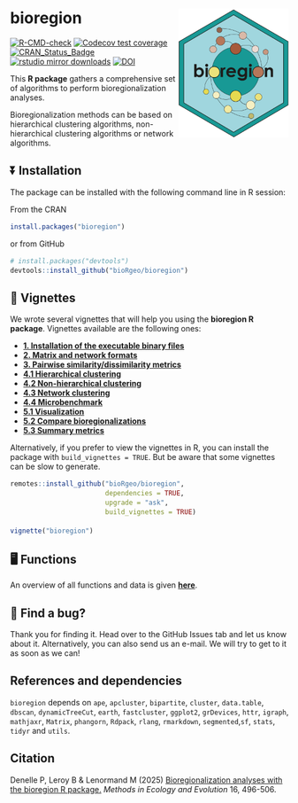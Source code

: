 
<!-- README.md is generated from README.Rmd. Please edit that file -->

# bioregion <img src="man/figures/logo.svg" align="right" alt="" width="200" />

<!-- badges: start -->

[![R-CMD-check](https://github.com/bioRgeo/bioregion/workflows/R-CMD-check/badge.svg)](https://github.com/bioRgeo/bioregion/actions)
[![Codecov test
coverage](https://codecov.io/gh/bioRgeo/bioregion/branch/master/graph/badge.svg)](https://app.codecov.io/gh/bioRgeo/bioregion?branch=master)
[![CRAN_Status_Badge](https://www.r-pkg.org/badges/version/bioregion)](https://cran.r-project.org/package=bioregion)
[![rstudio mirror
downloads](https://cranlogs.r-pkg.org/badges/bioregion)](https://r-pkg.org:443/pkg/bioregion)
[![DOI](https://zenodo.org/badge/612244739.svg)](https://zenodo.org/doi/10.5281/zenodo.10843109)
<!-- badges: end -->

This **R package** gathers a comprehensive set of algorithms to perform
bioregionalization analyses.

Bioregionalization methods can be based on hierarchical clustering
algorithms, non-hierarchical clustering algorithms or network
algorithms.

## :arrow_double_down: Installation

The package can be installed with the following command line in R
session:

From the CRAN

``` r
install.packages("bioregion")
```

or from GitHub

``` r
# install.packages("devtools")
devtools::install_github("bioRgeo/bioregion")
```

## :scroll: Vignettes

We wrote several vignettes that will help you using the **bioregion R
package**. Vignettes available are the following ones: <br>

- **[1. Installation of the executable binary
  files](https://bioRgeo.github.io/bioregion/articles/a1_install_binary_files.html)**  
- **[2. Matrix and network
  formats](https://bioRgeo.github.io/bioregion/articles/a2_matrix_and_network_formats.html)**
- **[3. Pairwise similarity/dissimilarity
  metrics](https://bioRgeo.github.io/bioregion/articles/a3_pairwise_metrics.html)**
- **[4.1 Hierarchical
  clustering](https://bioRgeo.github.io/bioregion/articles/a4_1_hierarchical_clustering.html)**
- **[4.2 Non-hierarchical
  clustering](https://bioRgeo.github.io/bioregion/articles/a4_2_non_hierarchical_clustering.html)**
- **[4.3 Network
  clustering](https://bioRgeo.github.io/bioregion/articles/a4_3_network_clustering.html)**
- **[4.4
  Microbenchmark](https://bioRgeo.github.io/bioregion/articles/a4_4_microbenchmark.html)**
- **[5.1
  Visualization](https://bioRgeo.github.io/bioregion/articles/a5_1_visualization.html)**
- **[5.2 Compare
  bioregionalizations](https://bioRgeo.github.io/bioregion/articles/a5_2_compare_bioregionalizations.html)**
- **[5.3 Summary
  metrics](https://bioRgeo.github.io/bioregion/articles/a5_3_summary_metrics.html)**

Alternatively, if you prefer to view the vignettes in R, you can install
the package with `build_vignettes = TRUE`. But be aware that some
vignettes can be slow to generate.

``` r
remotes::install_github("bioRgeo/bioregion",
                        dependencies = TRUE, 
                        upgrade = "ask", 
                        build_vignettes = TRUE)

vignette("bioregion")
```

## :desktop_computer: Functions

An overview of all functions and data is given
**[here](https://bioRgeo.github.io/bioregion/reference/index.html)**.

## :bug: Find a bug?

Thank you for finding it. Head over to the GitHub Issues tab and let us
know about it. Alternatively, you can also send us an e-mail. We will
try to get to it as soon as we can!

## References and dependencies

`bioregion` depends on `ape`, `apcluster`, `bipartite`, `cluster`,
`data.table`, `dbscan`, `dynamicTreeCut`, `earth`, `fastcluster`,
`ggplot2`, `grDevices`, `httr`, `igraph`, `mathjaxr`, `Matrix`,
`phangorn`, `Rdpack`, `rlang`, `rmarkdown`, `segmented`,`sf`, `stats`,
`tidyr` and `utils`.

## Citation

Denelle P, Leroy B & Lenormand M (2025) [Bioregionalization analyses
with the bioregion R
package.](https://besjournals.onlinelibrary.wiley.com/doi/10.1111/2041-210X.14496)
*Methods in Ecology and Evolution* 16, 496-506.
